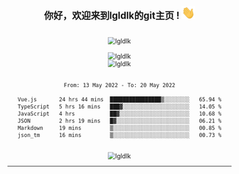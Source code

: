 <div align="center">
<h2> 你好，欢迎来到lgldlk的git主页 ! <img src="https://github.com/lgldlk/lgldlk/blob/main/gifs/Hi.gif" width="30px"></h2>
</div>

<div align="center">
 </br>
 <img src="http://aiitapp.cn:8091/?color=rgba(37,144,118,1)&shadowColor=rgba(12,16,20,1)&fontSize=120&&shadowOffsetX=9&shadowOffsetY=11" height="26px" alt="lgldlk" />
 </br>

   </br>
 <img src="https://github-readme-stats.vercel.app/api?username=lgldlk&show_icons=true&theme=gotham&locale=cn" alt="lgldlk" />
 

</br>

<img  src="http://github-readme-stats.vercel.app/api/top-langs/?username=lgldlk&show_icons=true&theme=gotham&locale=cn&layout=compact" alt="lgldlk"/>  
</br>
</br>

<!--START_SECTION:waka-->

```text
From: 13 May 2022 - To: 20 May 2022

Vue.js       24 hrs 44 mins  ████████████████▒░░░░░░░░   65.94 %
TypeScript   5 hrs 16 mins   ███▓░░░░░░░░░░░░░░░░░░░░░   14.05 %
JavaScript   4 hrs           ██▓░░░░░░░░░░░░░░░░░░░░░░   10.68 %
JSON         2 hrs 19 mins   █▓░░░░░░░░░░░░░░░░░░░░░░░   06.21 %
Markdown     19 mins         ▒░░░░░░░░░░░░░░░░░░░░░░░░   00.85 %
json_tm      16 mins         ▒░░░░░░░░░░░░░░░░░░░░░░░░   00.73 %
```

<!--END_SECTION:waka-->

 </br>
  <img src="https://visitor-badge.glitch.me/badge?page_id=lgldlk" alt="lgldlk" />

---

 

